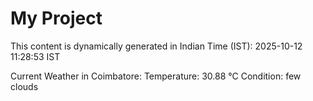 # My Project

This content is dynamically generated in Indian Time (IST): 2025-10-12 11:28:53 IST


Current Weather in Coimbatore:
Temperature: 30.88 °C
Condition: few clouds
